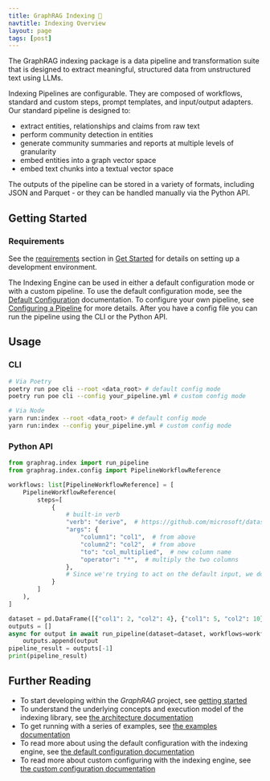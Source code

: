 ```yaml
---
title: GraphRAG Indexing 🤖
navtitle: Indexing Overview
layout: page
tags: [post]
---
```


The GraphRAG indexing package is a data pipeline and transformation suite that is designed to extract meaningful, structured data from unstructured text using LLMs.

Indexing Pipelines are configurable. They are composed of workflows, standard and custom steps, prompt templates, and input/output adapters. Our standard pipeline is designed to:

- extract entities, relationships and claims from raw text
- perform community detection in entities
- generate community summaries and reports at multiple levels of granularity
- embed entities into a graph vector space
- embed text chunks into a textual vector space

The outputs of the pipeline can be stored in a variety of formats, including JSON and Parquet - or they can be handled manually via the Python API.

## Getting Started

### Requirements

See the [requirements](../../developing#requirements) section in [Get Started](../../get_started) for details on setting up a development environment.

The Indexing Engine can be used in either a default configuration mode or with a custom pipeline.
To use the default configuration mode, see the [Default Configuration](../default_configuration) documentation.
To configure your own pipeline, see [Configuring a Pipeline](#configuring-a-pipeline) for more details.
After you have a config file you can run the pipeline using the CLI or the Python API.

## Usage

### CLI

```bash
# Via Poetry
poetry run poe cli --root <data_root> # default config mode
poetry run poe cli --config your_pipeline.yml # custom config mode

# Via Node
yarn run:index --root <data_root> # default config mode
yarn run:index --config your_pipeline.yml # custom config mode

```

### Python API

```python
from graphrag.index import run_pipeline
from graphrag.index.config import PipelineWorkflowReference

workflows: list[PipelineWorkflowReference] = [
    PipelineWorkflowReference(
        steps=[
            {
                # built-in verb
                "verb": "derive",  # https://github.com/microsoft/datashaper/blob/main/python/datashaper/datashaper/engine/verbs/derive.py
                "args": {
                    "column1": "col1",  # from above
                    "column2": "col2",  # from above
                    "to": "col_multiplied",  # new column name
                    "operator": "*",  # multiply the two columns
                },
                # Since we're trying to act on the default input, we don't need explicitly to specify an input
            }
        ]
    ),
]

dataset = pd.DataFrame([{"col1": 2, "col2": 4}, {"col1": 5, "col2": 10}])
outputs = []
async for output in await run_pipeline(dataset=dataset, workflows=workflows):
    outputs.append(output
pipeline_result = outputs[-1]
print(pipeline_result)
```

## Further Reading

- To start developing within the _GraphRAG_ project, see [getting started](../../developing/)
- To understand the underlying concepts and execution model of the indexing library, see [the architecture documentation](../0-architecture/)
- To get running with a series of examples, see [the examples documentation](https://github.com/microsoft/graphrag/blob/main/examples/README.md)
- To read more about using the default configuration with the indexing engine, see [the default configuration documentation](../../_config/overview)
- To read more about custom configuring with the indexing engine, see [the custom configuration documentation](../../_config/custom)
